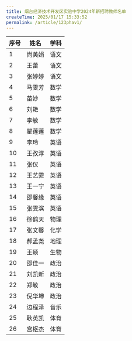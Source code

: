 ```yaml
---
title: 烟台经济技术开发区实验中学2024年新招聘教师名单
createTime: 2025/01/17 15:33:52
permalink: /article/123phav1/
---
```


|序号|姓名|学科|
|---|---|---|
|1|尚美娟|语文|
|2|王蕾|语文|
|3|张婷婷|语文|
|4|马雯芳|数学|
|5|苗妙|数学|
|6|刘艳|数学|
|7|李敏|数学|
|8|翟莲莲|数学|
|9|李玲|英语|
|10|王孜淳|英语|
|11|张仪|英语|
|12|王艺霏|英语|
|13|王一宁|英语|
|14|邵馨缘|英语|
|15|张雯滨|英语|
|16|徐鹤天|物理|
|17|张文馨|化学|
|18|郝孟尧|地理|
|19|王颖|生物|
|20|邵佳一|政治|
|21|刘凯新|政治|
|22|郑敏|政治|
|23|倪华坤|政治|
|24|边程泽|音乐|
|25|耿英凯|体育|
|26|宫枢杰|体育|